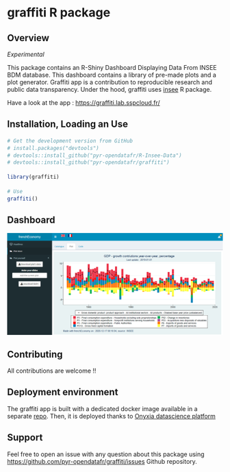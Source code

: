 graffiti R package
================

## Overview

*Experimental*

This package contains an R-Shiny Dashboard Displaying Data From INSEE BDM database.
This dashboard contains a library of pre-made plots and a plot generator.
Graffiti app is a contribution to reproducible research and public data transparency.
Under the hood, graffiti uses [insee](https://github.com/pyr-opendatafr/R-Insee-Data) R package.

Have a look at the app : https://graffiti.lab.sspcloud.fr/

## Installation, Loading an Use

``` r
# Get the development version from GitHub
# install.packages("devtools")
# devtools::install_github("pyr-opendatafr/R-Insee-Data")
# devtools::install_github("pyr-opendatafr/graffiti")

library(graffiti)

# Use
graffiti()

```

## Dashboard

![](inst/assets/demo.png)


## Contributing

All contributions are welcome !!

## Deployment environment

The graffiti app is built with a dedicated docker image available in a separate [repo](https://github.com/pyr-opendatafr/graffiti-env).
Then, it is deployed thanks to [Onyxia datascience platform](https://onyxia.lab.sspcloud.fr/home)

## Support

Feel free to open an issue with any question about this package using <https://github.com/pyr-opendatafr/graffiti/issues> Github repository.
